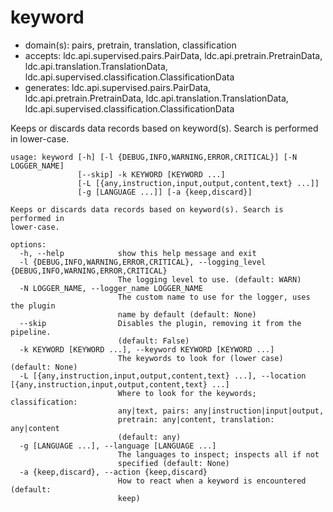 # keyword

* domain(s): pairs, pretrain, translation, classification
* accepts: ldc.api.supervised.pairs.PairData, ldc.api.pretrain.PretrainData, ldc.api.translation.TranslationData, ldc.api.supervised.classification.ClassificationData
* generates: ldc.api.supervised.pairs.PairData, ldc.api.pretrain.PretrainData, ldc.api.translation.TranslationData, ldc.api.supervised.classification.ClassificationData

Keeps or discards data records based on keyword(s). Search is performed in lower-case.

```
usage: keyword [-h] [-l {DEBUG,INFO,WARNING,ERROR,CRITICAL}] [-N LOGGER_NAME]
               [--skip] -k KEYWORD [KEYWORD ...]
               [-L [{any,instruction,input,output,content,text} ...]]
               [-g [LANGUAGE ...]] [-a {keep,discard}]

Keeps or discards data records based on keyword(s). Search is performed in
lower-case.

options:
  -h, --help            show this help message and exit
  -l {DEBUG,INFO,WARNING,ERROR,CRITICAL}, --logging_level {DEBUG,INFO,WARNING,ERROR,CRITICAL}
                        The logging level to use. (default: WARN)
  -N LOGGER_NAME, --logger_name LOGGER_NAME
                        The custom name to use for the logger, uses the plugin
                        name by default (default: None)
  --skip                Disables the plugin, removing it from the pipeline.
                        (default: False)
  -k KEYWORD [KEYWORD ...], --keyword KEYWORD [KEYWORD ...]
                        The keywords to look for (lower case) (default: None)
  -L [{any,instruction,input,output,content,text} ...], --location [{any,instruction,input,output,content,text} ...]
                        Where to look for the keywords; classification:
                        any|text, pairs: any|instruction|input|output,
                        pretrain: any|content, translation: any|content
                        (default: any)
  -g [LANGUAGE ...], --language [LANGUAGE ...]
                        The languages to inspect; inspects all if not
                        specified (default: None)
  -a {keep,discard}, --action {keep,discard}
                        How to react when a keyword is encountered (default:
                        keep)
```

